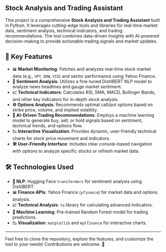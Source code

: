 
## Stock Analysis and Trading Assistant

This project is a comprehensive **Stock Analysis and Trading Assistant** built in Python. It leverages cutting-edge tools and libraries for real-time market data, sentiment analysis, technical indicators, and trading recommendations. The tool combines data-driven insights with AI-powered decision-making to provide actionable trading signals and market updates.

## 🚀 Key Features

- **📊 Market Monitoring**: Fetches and analyzes real-time stock market data (e.g., `SPY`, `DOW`, `VIX`) and sector performance using Yahoo Finance.
- **📰 Sentiment Analysis**: Utilizes a fine-tuned DistilBERT NLP model to analyze news headlines and gauge market sentiment.
- **📈 Technical Indicators**: Calculates RSI, SMA, MACD, Bollinger Bands, and other key indicators for in-depth stock analysis.
- **⚙️ Options Analysis**: Recommends optimal call/put options based on strike price, volume, and implied volatility.
- **🤖 AI-Driven Trading Recommendations**: Employs a machine learning model to generate buy, sell, or hold signals based on sentiment, technical trends, and options flow.
- **📉 Interactive Visualization**: Provides dynamic, user-friendly technical charts for stock price movement and indicators.
- **🛠️ User-Friendly Interface**: Includes clear console-based navigation with options to analyze specific stocks or refresh market data.

## 🛠️ Technologies Used

- **🧠 NLP**: Hugging Face `transformers` for sentiment analysis using DistilBERT.
- **📊 Finance APIs**: Yahoo Finance (`yfinance`) for market data and options analysis.
- **📈 Technical Analysis**: `ta` library for calculating advanced indicators.
- **🤖 Machine Learning**: Pre-trained Random Forest model for trading predictions.
- **📉 Visualization**: `matplotlib` and `mplfinance` for interactive charts.

---

Feel free to clone the repository, explore the features, and customize the tool to your needs! Contributions are welcome. 🚀
